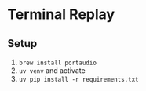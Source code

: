# Terminal Replay

## Setup

1.  `brew install portaudio`
1.  `uv venv` and activate
1.  `uv pip install -r requirements.txt`
